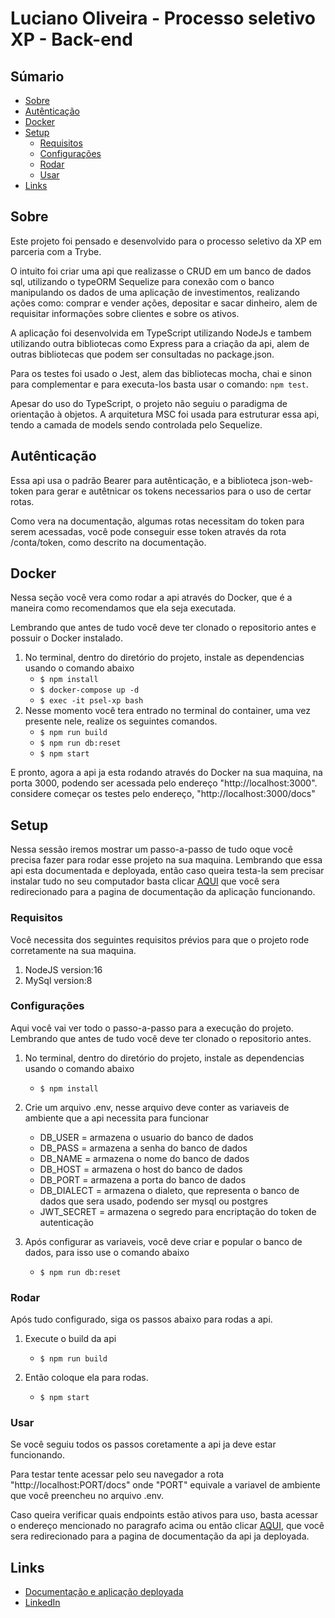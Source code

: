 # Luciano Oliveira - Processo seletivo XP - Back-end

## Súmario

- [Sobre](#sobre)
- [Autênticação](#autênticação)
- [Docker](#docker)
- [Setup](#setup)
    - [Requisitos](#requisitos)
    - [Configurações](#configurações)
    - [Rodar](#rodar)
    - [Usar](#usar)
- [Links](#links)

## Sobre

Este projeto foi pensado e desenvolvido para o processo seletivo da XP em parceria com a Trybe.

O intuito foi criar uma api que realizasse o CRUD em um banco de dados sql, utilizando o typeORM 
Sequelize para conexão com o banco manipulando os dados de uma aplicação de investimentos, 
realizando ações como: comprar e vender ações, depositar e sacar dinheiro,
alem de requisitar informações sobre clientes e sobre os ativos.

A aplicação foi desenvolvida em TypeScript utilizando NodeJs e tambem utilizando outra bibliotecas como
Express para a criação da api, alem de outras bibliotecas que podem ser consultadas no package.json.

Para os testes foi usado o Jest, alem das bibliotecas mocha, chai e sinon para complementar e para executa-los
basta usar o comando:    `npm test`.

Apesar do uso do TypeScript, o projeto não seguiu o paradigma de orientação à objetos. A arquitetura MSC
foi usada para estruturar essa api, tendo a camada de models sendo controlada pelo Sequelize.

## Autênticação

Essa api usa o padrão Bearer para autênticação, e a biblioteca json-web-token para gerar e autêtnicar os tokens
necessarios para o uso de certar rotas.

Como vera na documentação, algumas rotas necessitam do token para serem acessadas, você pode conseguir esse token
através da rota /conta/token, como descrito na documentação.

## Docker

Nessa seção você vera como rodar a api através do Docker, que é a maneira como recomendamos que ela seja executada.

Lembrando que antes de tudo você deve ter clonado o repositorio antes e possuir o Docker instalado.

1. No terminal, dentro do diretório do projeto, instale as dependencias usando o comando abaixo
    + `$ npm install`
    + `$ docker-compose up -d`
    + `$ exec -it psel-xp bash`
2. Nesse momento você tera entrado no terminal do container, uma vez presente nele, realize os seguintes comandos.
    + `$ npm run build`
    + `$ npm run db:reset`
    + `$ npm start`

E pronto, agora a api ja esta rodando através do Docker na sua maquina, na porta 3000, podendo ser acessada pelo endereço
"http://localhost:3000". considere começar os testes pelo endereço, "http://localhost:3000/docs"

## Setup

Nessa sessão iremos mostrar um passo-a-passo de tudo oque você precisa fazer para rodar esse projeto na sua maquina.
Lembrando que essa api esta documentada e deployada, então caso queira testa-la sem precisar instalar tudo no seu
computador basta clicar <a href="https://luciano-pselxp-back-end.herokuapp.com/docs/">AQUI</a> que você sera redirecionado para a pagina de documentação da aplicação funcionando.

### Requisitos

Você necessita dos seguintes requisitos prévios para que o projeto rode corretamente na sua maquina.

1. NodeJS version:16
2. MySql version:8

### Configurações

Aqui você vai ver todo o passo-a-passo para a execução do projeto.
Lembrando que antes de tudo você deve ter clonado o repositorio antes.

1. No terminal, dentro do diretório do projeto, instale as dependencias usando o comando abaixo
    + `$ npm install`

2. Crie um arquivo .env, nesse arquivo deve conter as variaveis de ambiente que a api necessita para funcionar
    + DB_USER = armazena o usuario do banco de dados
    + DB_PASS = armazena a senha do banco de dados
    + DB_NAME = armazena o nome do banco de dados
    + DB_HOST = armazena o host do banco de dados
    + DB_PORT = armazena a porta do banco de dados
    + DB_DIALECT = armazena o dialeto, que representa o banco de dados que sera usado, podendo ser mysql ou postgres
    + JWT_SECRET = armazena o segredo para encriptação do token de autenticação

3. Após configurar as variaveis, você deve criar e popular o banco de dados, para isso use o comando abaixo
    + `$ npm run db:reset`

### Rodar

Após tudo configurado, siga os passos abaixo para rodas a api.

1. Execute o build da api
    + `$ npm run build`

2. Então coloque ela para rodas.
    + `$ npm start`

### Usar

Se você seguiu todos os passos coretamente a api ja deve estar funcionando.

Para testar tente acessar pelo seu navegador a rota "http://localhost:PORT/docs" onde "PORT" equivale a variavel
de ambiente que você preencheu no arquivo .env.

Caso queira verificar quais endpoints estão ativos para uso, basta acessar o endereço mencionado no paragrafo
acima ou então clicar <a href="https://luciano-pselxp-back-end.herokuapp.com/docs/">AQUI</a>, que você sera redirecionado para a pagina de documentação da api ja deployada.

## Links

* [Documentação e aplicação deployada](https://luciano-pselxp-back-end.herokuapp.com/docs/)
* [LinkedIn](https://www.linkedin.com/in/lucianoog/)
